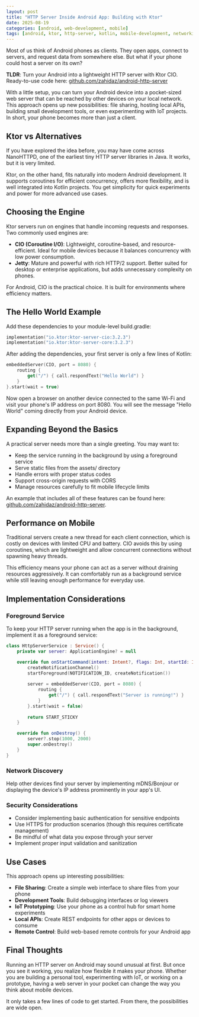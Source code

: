 ```yaml
---
layout: post
title: "HTTP Server Inside Android App: Building with Ktor"
date: 2025-08-19
categories: [android, web-development, mobile]
tags: [android, ktor, http-server, kotlin, mobile-development, networking]
---
```


Most of us think of Android phones as clients. They open apps, connect to servers, and request data from somewhere else. But what if your phone could host a server on its own?

<!--more-->

**TLDR**: Turn your Android into a lightweight HTTP server with Ktor CIO. Ready-to-use code here: [github.com/zahidaz/android-http-server](https://github.com/zahidaz/android-http-server)

With a little setup, you can turn your Android device into a pocket-sized web server that can be reached by other devices on your local network. This approach opens up new possibilities: file sharing, hosting local APIs, building small development tools, or even experimenting with IoT projects. In short, your phone becomes more than just a client.

## Ktor vs Alternatives

If you have explored the idea before, you may have come across NanoHTTPD, one of the earliest tiny HTTP server libraries in Java. It works, but it is very limited.

Ktor, on the other hand, fits naturally into modern Android development. It supports coroutines for efficient concurrency, offers more flexibility, and is well integrated into Kotlin projects. You get simplicity for quick experiments and power for more advanced use cases.

## Choosing the Engine

Ktor servers run on engines that handle incoming requests and responses. Two commonly used engines are:

- **CIO (Coroutine I/O)**: Lightweight, coroutine-based, and resource-efficient. Ideal for mobile devices because it balances concurrency with low power consumption.
- **Jetty**: Mature and powerful with rich HTTP/2 support. Better suited for desktop or enterprise applications, but adds unnecessary complexity on phones.

For Android, CIO is the practical choice. It is built for environments where efficiency matters.

## The Hello World Example

Add these dependencies to your module-level build.gradle:

```kotlin
implementation("io.ktor:ktor-server-cio:3.2.3")
implementation("io.ktor:ktor-server-core:3.2.3")
```

After adding the dependencies, your first server is only a few lines of Kotlin:

```kotlin
embeddedServer(CIO, port = 8080) {
    routing {
        get("/") { call.respondText("Hello World") }
    }
}.start(wait = true)
```

Now open a browser on another device connected to the same Wi-Fi and visit your phone's IP address on port 8080. You will see the message "Hello World" coming directly from your Android device.

## Expanding Beyond the Basics

A practical server needs more than a single greeting. You may want to:

- Keep the service running in the background by using a foreground service
- Serve static files from the assets/ directory
- Handle errors with proper status codes
- Support cross-origin requests with CORS
- Manage resources carefully to fit mobile lifecycle limits

An example that includes all of these features can be found here: [github.com/zahidaz/android-http-server](https://github.com/zahidaz/android-http-server).

## Performance on Mobile

Traditional servers create a new thread for each client connection, which is costly on devices with limited CPU and battery. CIO avoids this by using coroutines, which are lightweight and allow concurrent connections without spawning heavy threads.

This efficiency means your phone can act as a server without draining resources aggressively. It can comfortably run as a background service while still leaving enough performance for everyday use.

## Implementation Considerations

### Foreground Service

To keep your HTTP server running when the app is in the background, implement it as a foreground service:

```kotlin
class HttpServerService : Service() {
    private var server: ApplicationEngine? = null

    override fun onStartCommand(intent: Intent?, flags: Int, startId: Int): Int {
        createNotificationChannel()
        startForeground(NOTIFICATION_ID, createNotification())
        
        server = embeddedServer(CIO, port = 8080) {
            routing {
                get("/") { call.respondText("Server is running!") }
            }
        }.start(wait = false)
        
        return START_STICKY
    }

    override fun onDestroy() {
        server?.stop(1000, 2000)
        super.onDestroy()
    }
}
```

### Network Discovery

Help other devices find your server by implementing mDNS/Bonjour or displaying the device's IP address prominently in your app's UI.

### Security Considerations

- Consider implementing basic authentication for sensitive endpoints
- Use HTTPS for production scenarios (though this requires certificate management)
- Be mindful of what data you expose through your server
- Implement proper input validation and sanitization

## Use Cases

This approach opens up interesting possibilities:

- **File Sharing**: Create a simple web interface to share files from your phone
- **Development Tools**: Build debugging interfaces or log viewers
- **IoT Prototyping**: Use your phone as a control hub for smart home experiments
- **Local APIs**: Create REST endpoints for other apps or devices to consume
- **Remote Control**: Build web-based remote controls for your Android app

## Final Thoughts

Running an HTTP server on Android may sound unusual at first. But once you see it working, you realize how flexible it makes your phone. Whether you are building a personal tool, experimenting with IoT, or working on a prototype, having a web server in your pocket can change the way you think about mobile devices.

It only takes a few lines of code to get started. From there, the possibilities are wide open.